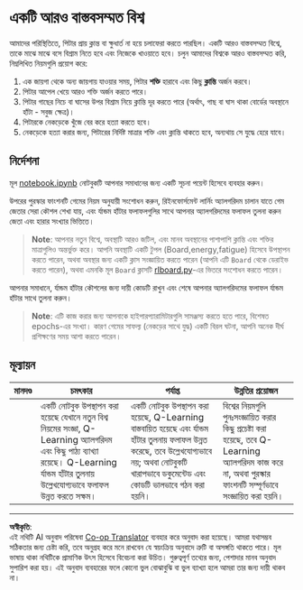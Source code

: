 <!--
CO_OP_TRANSLATOR_METADATA:
{
  "original_hash": "68394b2102d3503882e5e914bd0ff5c1",
  "translation_date": "2025-08-29T22:09:49+00:00",
  "source_file": "8-Reinforcement/1-QLearning/assignment.md",
  "language_code": "bn"
}
-->
# একটি আরও বাস্তবসম্মত বিশ্ব

আমাদের পরিস্থিতিতে, পিটার প্রায় ক্লান্ত বা ক্ষুধার্ত না হয়ে চলাফেরা করতে পারছিল। একটি আরও বাস্তবসম্মত বিশ্বে, তাকে মাঝে মাঝে বসে বিশ্রাম নিতে হবে এবং নিজেকে খাওয়াতে হবে। চলুন আমাদের বিশ্বকে আরও বাস্তবসম্মত করি, নিম্নলিখিত নিয়মগুলি প্রয়োগ করে:

1. এক জায়গা থেকে অন্য জায়গায় যাওয়ার সময়, পিটার **শক্তি** হারাবে এবং কিছু **ক্লান্তি** অর্জন করবে।
2. পিটার আপেল খেয়ে আরও শক্তি অর্জন করতে পারে।
3. পিটার গাছের নিচে বা ঘাসের উপর বিশ্রাম নিয়ে ক্লান্তি দূর করতে পারে (অর্থাৎ, গাছ বা ঘাস থাকা বোর্ডের অবস্থানে হাঁটা - সবুজ ক্ষেত্র)।
4. পিটারকে নেকড়েকে খুঁজে বের করে হত্যা করতে হবে।
5. নেকড়েকে হত্যা করার জন্য, পিটারের নির্দিষ্ট মাত্রার শক্তি এবং ক্লান্তি থাকতে হবে, অন্যথায় সে যুদ্ধে হেরে যাবে।

## নির্দেশনা

মূল [notebook.ipynb](notebook.ipynb) নোটবুকটি আপনার সমাধানের জন্য একটি সূচনা পয়েন্ট হিসেবে ব্যবহার করুন।

উপরের পুরস্কার ফাংশনটি গেমের নিয়ম অনুযায়ী সংশোধন করুন, রিইনফোর্সমেন্ট লার্নিং অ্যালগরিদম চালান যাতে গেম জেতার সেরা কৌশল শেখা যায়, এবং র্যান্ডম হাঁটার ফলাফলগুলির সাথে আপনার অ্যালগরিদমের ফলাফল তুলনা করুন জেতা এবং হারার সংখ্যার ভিত্তিতে।

> **Note**: আপনার নতুন বিশ্বে, অবস্থাটি আরও জটিল, এবং মানব অবস্থানের পাশাপাশি ক্লান্তি এবং শক্তির মাত্রাগুলিও অন্তর্ভুক্ত করে। আপনি অবস্থাটি একটি টুপল (Board,energy,fatigue) হিসেবে উপস্থাপন করতে পারেন, অথবা অবস্থার জন্য একটি ক্লাস সংজ্ঞায়িত করতে পারেন (আপনি এটি `Board` থেকে ডেরাইভ করতে পারেন), অথবা এমনকি মূল `Board` ক্লাসটি [rlboard.py](../../../../8-Reinforcement/1-QLearning/rlboard.py)-এর ভিতরে সংশোধন করতে পারেন।

আপনার সমাধানে, র্যান্ডম হাঁটার কৌশলের জন্য দায়ী কোডটি রাখুন এবং শেষে আপনার অ্যালগরিদমের ফলাফল র্যান্ডম হাঁটার সাথে তুলনা করুন।

> **Note**: এটি কাজ করার জন্য আপনাকে হাইপারপ্যারামিটারগুলি সামঞ্জস্য করতে হতে পারে, বিশেষত epochs-এর সংখ্যা। কারণ গেমের সাফল্য (নেকড়ের সাথে যুদ্ধ) একটি বিরল ঘটনা, আপনি অনেক দীর্ঘ প্রশিক্ষণের সময় আশা করতে পারেন।

## মূল্যায়ন

| মানদণ্ড | চমৎকার                                                                                                                                                                                                 | পর্যাপ্ত                                                                                                                                                                                | উন্নতির প্রয়োজন                                                                                                                          |
| -------- | ----------------------------------------------------------------------------------------------------------------------------------------------------------------------------------------------------- | --------------------------------------------------------------------------------------------------------------------------------------------------------------------------------------- | ------------------------------------------------------------------------------------------------------------------------------------------ |
|          | একটি নোটবুক উপস্থাপন করা হয়েছে যেখানে নতুন বিশ্ব নিয়মের সংজ্ঞা, Q-Learning অ্যালগরিদম এবং কিছু পাঠ্য ব্যাখ্যা রয়েছে। Q-Learning র্যান্ডম হাঁটার তুলনায় উল্লেখযোগ্যভাবে ফলাফল উন্নত করতে সক্ষম। | একটি নোটবুক উপস্থাপন করা হয়েছে, Q-Learning বাস্তবায়িত হয়েছে এবং র্যান্ডম হাঁটার তুলনায় ফলাফল উন্নত করেছে, তবে উল্লেখযোগ্যভাবে নয়; অথবা নোটবুকটি খারাপভাবে ডকুমেন্টেড এবং কোডটি ভালভাবে গঠন করা হয়নি। | বিশ্বের নিয়মগুলি পুনঃসংজ্ঞায়িত করার কিছু প্রচেষ্টা করা হয়েছে, তবে Q-Learning অ্যালগরিদম কাজ করে না, অথবা পুরস্কার ফাংশনটি সম্পূর্ণভাবে সংজ্ঞায়িত করা হয়নি। |

---

**অস্বীকৃতি**:  
এই নথিটি AI অনুবাদ পরিষেবা [Co-op Translator](https://github.com/Azure/co-op-translator) ব্যবহার করে অনুবাদ করা হয়েছে। আমরা যথাসম্ভব সঠিকতার জন্য চেষ্টা করি, তবে অনুগ্রহ করে মনে রাখবেন যে স্বয়ংক্রিয় অনুবাদে ত্রুটি বা অসঙ্গতি থাকতে পারে। মূল ভাষায় থাকা নথিটিকে প্রামাণিক উৎস হিসেবে বিবেচনা করা উচিত। গুরুত্বপূর্ণ তথ্যের জন্য, পেশাদার মানব অনুবাদ সুপারিশ করা হয়। এই অনুবাদ ব্যবহারের ফলে কোনো ভুল বোঝাবুঝি বা ভুল ব্যাখ্যা হলে আমরা তার জন্য দায়ী থাকব না।